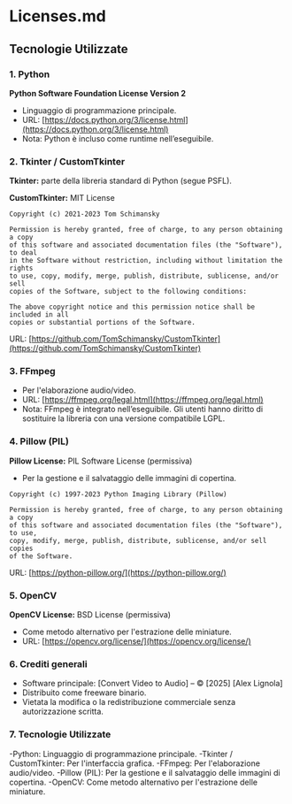 # Licenses.md

## Tecnologie Utilizzate

### 1. Python
**Python Software Foundation License Version 2**
- Linguaggio di programmazione principale.
- URL: [https://docs.python.org/3/license.html](https://docs.python.org/3/license.html)
- Nota: Python è incluso come runtime nell’eseguibile.

### 2. Tkinter / CustomTkinter
**Tkinter:** parte della libreria standard di Python (segue PSFL).

**CustomTkinter:** MIT License
```
Copyright (c) 2021-2023 Tom Schimansky

Permission is hereby granted, free of charge, to any person obtaining a copy
of this software and associated documentation files (the "Software"), to deal
in the Software without restriction, including without limitation the rights
to use, copy, modify, merge, publish, distribute, sublicense, and/or sell
copies of the Software, subject to the following conditions:

The above copyright notice and this permission notice shall be included in all
copies or substantial portions of the Software.
```
URL: [https://github.com/TomSchimansky/CustomTkinter](https://github.com/TomSchimansky/CustomTkinter)

### 3. FFmpeg
- Per l'elaborazione audio/video.
- URL: [https://ffmpeg.org/legal.html](https://ffmpeg.org/legal.html)
- Nota: FFmpeg è integrato nell’eseguibile. Gli utenti hanno diritto di sostituire la libreria con una versione compatibile LGPL.

### 4. Pillow (PIL)
**Pillow License:** PIL Software License (permissiva)
- Per la gestione e il salvataggio delle immagini di copertina.
```
Copyright (c) 1997-2023 Python Imaging Library (Pillow)

Permission is hereby granted, free of charge, to any person obtaining a copy
of this software and associated documentation files (the "Software"), to use,
copy, modify, merge, publish, distribute, sublicense, and/or sell copies
of the Software.
```
URL: [https://python-pillow.org/](https://python-pillow.org/)

### 5. OpenCV
**OpenCV License:** BSD License (permissiva)
- Come metodo alternativo per l'estrazione delle miniature.
- URL: [https://opencv.org/license/](https://opencv.org/license/)

### 6. Crediti generali
- Software principale: [Convert Video to Audio] – © [2025] [Alex Lignola]
- Distribuito come freeware binario.
- Vietata la modifica o la redistribuzione commerciale senza autorizzazione scritta.

### 7. Tecnologie Utilizzate
-Python: Linguaggio di programmazione principale.
-Tkinter / CustomTkinter: Per l'interfaccia grafica.
-FFmpeg: Per l'elaborazione audio/video.
-Pillow (PIL): Per la gestione e il salvataggio delle immagini di copertina.
-OpenCV: Come metodo alternativo per l'estrazione delle miniature.

